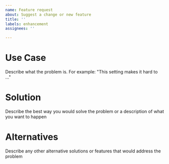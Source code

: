 ```yaml
---
name: Feature request
about: Suggest a change or new feature
title: ''
labels: enhancement
assignees: ''

---
```


# Use Case

Describe what the problem is. For example: "This setting makes it hard to ..."

# Solution

Describe the best way you would solve the problem or a description of what you want to happen

# Alternatives

Describe any other alternative solutions or features that would address the problem
